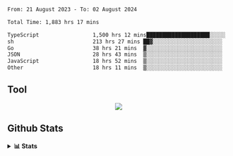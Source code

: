 <!--START_SECTION:waka-->

```txt
From: 21 August 2023 - To: 02 August 2024

Total Time: 1,883 hrs 17 mins

TypeScript                 1,500 hrs 12 mins████████████████████░░░░░   79.66 %
sh                         213 hrs 27 mins ██▓░░░░░░░░░░░░░░░░░░░░░░   11.33 %
Go                         38 hrs 21 mins  ▓░░░░░░░░░░░░░░░░░░░░░░░░   02.04 %
JSON                       28 hrs 43 mins  ▒░░░░░░░░░░░░░░░░░░░░░░░░   01.53 %
JavaScript                 18 hrs 52 mins  ▒░░░░░░░░░░░░░░░░░░░░░░░░   01.00 %
Other                      18 hrs 11 mins  ▒░░░░░░░░░░░░░░░░░░░░░░░░   00.97 %
```

<!--END_SECTION:waka-->

## Tool
<p align="center">
  <a href="https://github.com/chaninlaw">
    <img src="https://skillicons.dev/icons?i=js,typescript,express,nodejs,react,next,postgres,mongodb,html,css,styledcomponents,tailwind,materialui,figma,git,github&perline=8" />
  </a>
</p>

## Github Stats
<details close>
  <summary><b>📊 Stats</b></summary>
  <div align = "center">
    
<picture>
  <source
    srcset="https://github-readme-stats.vercel.app/api?username=chaninlaw&show_icons=true&theme=dark"
    media="(prefers-color-scheme: dark)"
  />
  <source
    srcset="https://github-readme-stats.vercel.app/api?username=chaninlaw&show_icons=true"
    media="(prefers-color-scheme: light), (prefers-color-scheme: no-preference)"
  />
  <img src="https://github-readme-stats.vercel.app/api?username=chaninlaw&show_icons=true" />
</picture>
    
<picture>
  <source
    srcset="https://github-readme-stats.vercel.app/api/top-langs/?username=chaninlaw&layout=donut&theme=dark"
    media="(prefers-color-scheme: dark)"
  />
  <source
    srcset="https://github-readme-stats.vercel.app/api/top-langs/?username=chaninlaw&layout=donut"
    media="(prefers-color-scheme: light), (prefers-color-scheme: no-preference)"
  />
  <img src="https://github-readme-stats.vercel.app/api/top-langs/?username=chaninlaw&layout=donut" />
</picture>
    
  </div>
  
</details>

